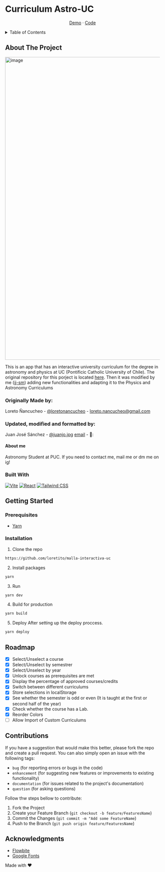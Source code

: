 # Curriculum Astro-UC

<div align="center">
  <p align="center">
    <a href="https://jj-sm.github.io/Astro-UC-Malla/" target="_blank">Demo</a>
    ·
    <!--  
    <a href="#" target="_blank">Video</a>
    · -->
    <a href="https://github.com/jj-sm/Astro-UC-Malla" target="_blank">Code</a>
  </p>
</div>

<details>
<summary>Table of Contents</summary>
  <ol>
    <li>
      <a href="#about-the-project">About The Project</a>
      <ul>
        <li><a href="#built-with">Built With</a></li>
      </ul>
    </li>
    <li>
        <a href="#getting-started">Getting Started</a>
        <ul>
        <li><a href="#prerequisites">Prerequisites</a></li>
        <li><a href="#installation">Installation</a></li>
      </ul>
    </li>
    <li><a href="#roadmap">Roadmap</a></li>
    <li><a href="#contributions">Contributions</a></li>
    <li><a href="#acknowledgments">Acknowledgments</a></li>
    <li><a href="#contact">Contact</a>
    </li>

  </ol>
</details>

## About The Project

<img width="984" alt="image" src="https://github.com/user-attachments/assets/1a0a6026-b31f-44e9-9e68-cf52b18318e5" />

This is an app that has an interactive university curriculum for the degree in astronomy and physics at UC (Pontificic Catholic University of Chile). The original repository for this porject is located [here](https://github.com/loretito/malla-interactiva-uc). Then it was modified by me ([jj-sm](https://github.com/jj-sm)) adding new functionalities and adapting it to the Physics and Astronomy Curriculums

### Originally Made by:

Loreto Ñancucheo - [@loretonancucheo](https://twitter.com/loretonancucheo) - loreto.nancucheo@gmail.com

### Updated, modified and formatted by:
Juan José Sánchez - [@juanjo.jpg](http://instagram.com/juanjo.jpg/) [email](mailto:juanjose.sm@icloud.com) - 🔭:

#### About me
Astronomy Student at PUC. If you need to contact me, mail me or dm me on ig!

### Built With

<div style="display: flex; gap: 4px;">
  <a href='https://vitejs.dev/'>
  <img src="https://img.shields.io/badge/vite-%23646CFF.svg?style=for-the-badge&logo=vite&logoColor=white" alt="Vite" />
  </a>
  <a href='https://react.dev/'>
  <img src="https://img.shields.io/badge/react-%2320232a.svg?style=for-the-badge&logo=react&logoColor=%2361DAFB" alt="React" />
  </a>
  <a href='https://tailwindcss.com/'>
  <img src="https://img.shields.io/badge/tailwindcss-%2338B2AC.svg?style=for-the-badge&logo=tailwind-css&logoColor=white" alt="Tailwind CSS" />
  </a>
</div>

## Getting Started

### Prerequisites

- [Yarn](https://classic.yarnpkg.com/en/)

### Installation

1. Clone the repo

```bash
https://github.com/loretito/malla-interactiva-uc
```

2. Install packages

```bash
yarn
```

3. Run

```bash
yarn dev
```

4. Build for production

```bash
yarn build
```

5. Deploy
   After setting up the deploy proccess.
```bash
yarn deploy
```

## Roadmap

- [x] Select/Unselect a course
- [x] Select/Unselect by semestrer
- [x] Select/Unselect by year
- [x] Unlock courses as prerequisites are met
- [x] Display the percentage of approved courses/credits
- [x] Switch between different curriculums
- [x] Store selections in localStorage
- [x] See whether the semester is odd or even (It is taught at the first or second half of the year)
- [x] Check whether the course has a Lab.
- [x] Reorder Colors
- [ ] Allow Import of Custom Curriculums

## Contributions

If you have a suggestion that would make this better, please fork the repo and create a pull request. You can also simply open an issue with the following tags:

- `bug` (for reporting errors or bugs in the code)
- `enhancement` (for suggesting new features or improvements to existing functionality)
- `documentation` (for issues related to the project's documentation)
- `question` (for asking questions)

Follow thw steps bellow to contribute:

1. Fork the Project
2. Create your Feature Branch (`git checkout -b feature/FeaturesName`)
3. Commit the Changes (`git commit -m "Add some FeatureName`)
4. Push to the Branch (`git push origin feature/FeaturesName`)

## Acknowledgments

- [Flowbite](https://flowbite.com/)
- [Google Fonts](https://fonts.google.com/)


Made with ❤️
